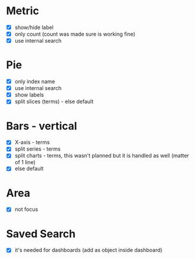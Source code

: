 # Metric

- [x] show/hide label
- [x] only count (count was made sure is working fine)
- [x] use internal search

# Pie

- [x] only index name
- [x] use internal search
- [x] show labels
- [x] split slices (terms) - else default

# Bars - vertical

- [x] X-axis - terms
- [x] split series - terms
- [x] split charts - terms, this wasn't planned but it is handled as well (matter of 1 line)
- [x] else default

# Area

- [x] not focus

# Saved Search

- [x] it's needed for dashboards (add as object inside dashboard)
